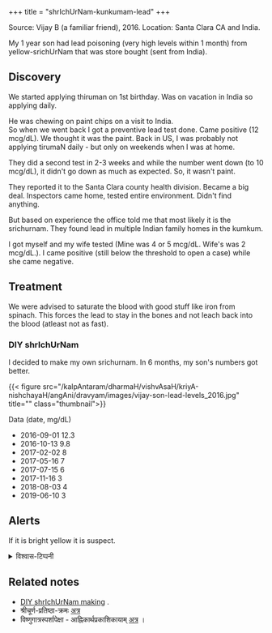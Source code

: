 +++
title = "shrIchUrNam-kunkumam-lead"
+++


Source: Vijay B (a familiar friend), 2016. Location: Santa Clara CA and India.

My 1 year son had lead poisoning (very high levels within 1 month) from yellow-srichUrNam that was store bought (sent from India). 

## Discovery
We started applying thiruman on 1st birthday. Was on vacation in India so applying daily.

He was chewing on paint chips on a visit to India.  
So when we went back I got a preventive lead test done. Came positive (12 mcg/dL). We thought it was the paint. Back in US, I was probably not applying tirumaN daily - but only on weekends when I was at home.

They did a second test in 2-3 weeks and while the number went down (to 10 mcg/dL), it didn't go down as much as expected. So, it wasn't paint.

They reported it to the Santa Clara county health division. Became a big deal. Inspectors came home, tested entire environment. Didn't find anything. 

But based on experience the office told me that most likely it is the srichurnam. They found lead in multiple Indian family homes in the kumkum.

I got myself and my wife tested (Mine was 4 or 5 mcg/dL. Wife's was 2 mcg/dL.). I came positive (still below the threshold to open a case) while she came negative. 

## Treatment
We were advised to saturate the blood with good stuff like iron from spinach. This forces the lead to stay in the bones and not leach back into the blood (atleast not as fast).

### DIY shrIchUrNam
I decided to make my own srichurnam. In 6 months, my son's numbers got better.

{{< figure src="/kalpAntaram/dharmaH/vishvAsaH/kriyA-nishchayaH/angAni/dravyam/images/vijay-son-lead-levels_2016.jpg" title="" class="thumbnail">}}

Data (date, mg/dL)

- 2016-09-01 12.3
- 2016-10-13 9.8
- 2017-02-02 8
- 2017-05-16 7
- 2017-07-15 6
- 2017-11-16 3
- 2018-08-03 4
- 2019-06-10 3


## Alerts
If it is bright yellow it is suspect.

<details><summary>विश्वास-टिप्पनी</summary>

पाठशालायां केचिद् बाला स्फुट-पीत-तिलकवन्तो दृष्टः। 
यथाशास्त्रं शुद्ध-हरिद्रादिनिर्मितं भगवत्-स्पर्शात् परं प्रयुज्यमानं चेच् चिन्ता नास्ति। किञ्च, मम सन्देहः - काचित् क्रेयं chalk-निभ-मृत्-खण्डं प्रयुज्यमानम् इति।  
तेन हन्त, मेधोह्रासो भवतीति सुविदितम् (यथा - [TW](https://vishvasa.github.io/kalpAntaram/dharmaH/vishvAsaH/kriyA-nishchayaH/angAni/dravyam/kunkumAdi/articles/shrIchUrNam-kunkumam-lead/) )। स-दयं कश्चन १५ निमेषाणि गृहीत्वा सर्वम् इदं यथा तय् अवगच्छन्ति बोधयन्तु 🙏


A hard to test theory - lead in yellow chalks (which are contrary to shAstra-s) used for shrIchurNam with alarming popularity in the past generation (2000-2020s) has done measurable harm to the intellect of traditional vaDakalai shrIvaiShNava-s. Given the competing effect of modern degeneracy - it's hard to find the signal in the final intellectual output - but if only there were reliable IQ test scores across generations (and interest now)...
</details>

## Related notes
- [DIY shrIchUrNam making](/kalpAntaram/vishvAsaH/kriyA-nishchayaH/angAni/dravyam/kunkumAdi/articles/diy-shrIchUrNam/) . 
- श्रीचूर्ण-प्रतिष्ठा-क्रमः [अत्र](/rAmAnujIyam/kriyA/venkaTa-nAtha-shAkhA/uttamUru-vIrarAghavArya-prayoga-mAlA/22_shrIchUrNapratiShThAkramaH)
- विष्णुगात्रस्पर्शापेक्षा - आह्निकार्थप्रकाशिकायाम् [अत्र](/rAmAnujIyam/kriyA/venkaTa-nAtha-shAkhA/gopAla-deshikaH/Ahnikam_AhnikArtha-prakAshikA/02_abhigamanam/14_puNDradhAraNam/) । 